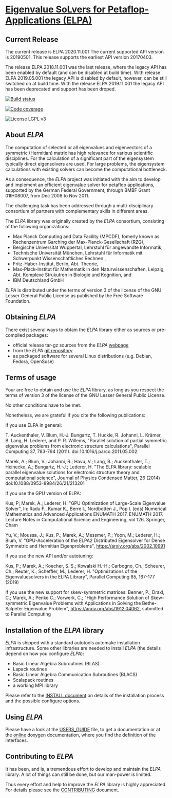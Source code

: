 # [Eigenvalue SoLvers for Petaflop-Applications (ELPA)](http://elpa.mpcdf.mpg.de)

## Current Release ##

The current release is ELPA 2020.11.001 The current supported API version
is 20190501. This release supports the earliest API version 20170403.

The release ELPA 2018.11.001 was the last release, where the legacy API has been
enabled by default (and can be disabled at build time).
With release ELPA 2019.05.001 the legacy API is disabled by default, however,
can be still switched on at build time.
With the release ELPA 2019.11.001 the legacy API has been deprecated and support has been droped.

[![Build 
status](https://gitlab.mpcdf.mpg.de/elpa/elpa/badges/master/build.svg)](https://gitlab.mpcdf.mpg.de/elpa/elpa/commits/master)

[![Code 
coverage](https://gitlab.mpcdf.mpg.de/elpa/badges/master/coverage.svg)](https://elpa.pages.mpcdf.de/elpa/coverage_summary)

![License LGPL v3][license-badge]

[license-badge]: https://img.shields.io/badge/License-LGPL%20v3-blue.svg


## About *ELPA* ##

The computation of selected or all eigenvalues and eigenvectors of a symmetric
(Hermitian) matrix has high relevance for various scientific disciplines.
For the calculation of a significant part of the eigensystem typically direct
eigensolvers are used. For large problems, the eigensystem calculations with
existing solvers can become the computational bottleneck.

As a consequence, the *ELPA* project was initiated with the aim to develop and
implement an efficient eigenvalue solver for petaflop applications, supported
by the German Federal Government, through BMBF Grant 01IH08007, from
Dec 2008 to Nov 2011.

The challenging task has been addressed through a multi-disciplinary consortium
of partners with complementary skills in different areas.

The *ELPA* library was originally created by the *ELPA* consortium,
consisting of the following organizations:

- Max Planck Computing and Data Facility (MPCDF), fomerly known as
  Rechenzentrum Garching der Max-Planck-Gesellschaft (RZG),
- Bergische Universität Wuppertal, Lehrstuhl für angewandte
  Informatik,
- Technische Universität München, Lehrstuhl für Informatik mit
  Schwerpunkt Wissenschaftliches Rechnen ,
- Fritz-Haber-Institut, Berlin, Abt. Theorie,
- Max-Plack-Institut für Mathematik in den Naturwissenschaften,
  Leipzig, Abt. Komplexe Strukutren in Biologie und Kognition,
  and
- IBM Deutschland GmbH

*ELPA* is distributed under the terms of version 3 of the license of the
GNU Lesser General Public License as published by the Free Software Foundation.

## Obtaining *ELPA*

There exist several ways to obtain the *ELPA* library either as sources or pre-compiled packages:

- official release tar-gz sources from the *ELPA* [webpage](https://elpa.mpcdf.mpg.de/elpa-tar-archive)
- from the *ELPA* [git repository](https://gitlab.mpcdf.mpg.de/elpa/elpa)
- as packaged software for several Linux distributions (e.g. Debian, Fedora, OpenSuse)

## Terms of usage

Your are free to obtain and use the *ELPA* library, as long as you respect the terms
of version 3 of the license of the GNU Lesser General Public License.

No other conditions have to be met.

Nonetheless, we are grateful if you cite the following publications:

  If you use ELPA in general:

  T. Auckenthaler, V. Blum, H.-J. Bungartz, T. Huckle, R. Johanni,
  L. Krämer, B. Lang, H. Lederer, and P. R. Willems,
  "Parallel solution of partial symmetric eigenvalue problems from
  electronic structure calculations",
  Parallel Computing 37, 783-794 (2011).
  doi:10.1016/j.parco.2011.05.002.

  Marek, A.; Blum, V.; Johanni, R.; Havu, V.; Lang, B.; Auckenthaler,
  T.; Heinecke, A.; Bungartz, H.-J.; Lederer, H.
  "The ELPA library: scalable parallel eigenvalue solutions for electronic
  structure theory and computational science",
  Journal of Physics Condensed Matter, 26 (2014)
  doi:10.1088/0953-8984/26/21/213201
  
  If you use the GPU version of ELPA:

  Kus, P; Marek, A.; Lederer, H.
  "GPU Optimization of Large-Scale Eigenvalue Solver",
  In: Radu F., Kumar K., Berre I., Nordbotten J., Pop I. (eds) 
  Numerical Mathematics and Advanced Applications ENUMATH 2017. ENUMATH 2017. 
  Lecture Notes in Computational Science and Engineering, vol 126. Springer, Cham
  
  Yu, V.; Moussa, J.; Kus, P.; Marek, A.; Messmer, P.; Yoon, M.; Lederer, H.; Blum, V.
  "GPU-Acceleration of the ELPA2 Distributed Eigensolver for Dense Symmetric and Hermitian Eigenproblems",
  https://arxiv.org/abs/2002.10991

  If you use the new API and/or autotuning:
 
  Kus, P.; Marek, A.; Koecher, S. S.; Kowalski H.-H.; Carbogno, Ch.; Scheurer, Ch.; Reuter, K.; Scheffler, M.; Lederer, H.
  "Optimizations of the Eigenvaluesolvers in the ELPA Library",
  Parallel Computing 85, 167-177 (2019)

  If you use the new support for skew-symmetric matrices:
  Benner, P.; Draxl, C.; Marek, A.; Penke C.; Vorwerk, C.;
  "High Performance Solution of Skew-symmetric Eigenvalue Problems with Applications in Solving the Bethe-Salpeter Eigenvalue Problem",
  https://arxiv.org/abs/1912.04062, submitted to Parallel Computing
  

## Installation of the *ELPA* library

*ELPA* is shipped with a standard autotools automake installation infrastructure.
Some other libraries are needed to install *ELPA* (the details depend on how you
configure *ELPA*):

  - Basic Linear Algebra Subroutines (BLAS)
  - Lapack routines
  - Basic Linear Algebra Communication Subroutines (BLACS)
  - Scalapack routines
  - a working MPI library

Please refer to the [INSTALL document](INSTALL.md) on details of the installation process and
the possible configure options.

## Using *ELPA*

Please have a look at the [USERS_GUIDE](USERS_GUIDE.md) file, to get a documentation or at the [online](http://elpa.mpcdf.mpg.de/html/Documentation/ELPA-2020.11.001/html/index.html) doxygen documentation, where you find the definition of the interfaces.

## Contributing to *ELPA*

It has been, and is, a tremendous effort to develop and maintain the
*ELPA* library. A lot of things can still be done, but our man-power is limited.

Thus every effort and help to improve the *ELPA* library is highly appreciated.
For details please see the [CONTRIBUTING](CONTRIBUTING.md) document.


